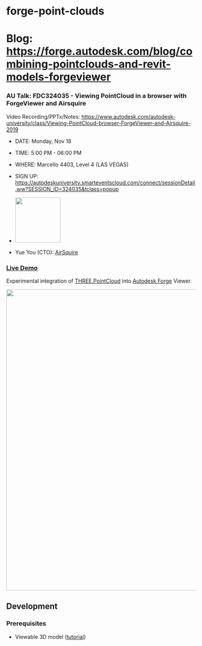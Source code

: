 # forge-point-clouds

# Blog: https://forge.autodesk.com/blog/combining-pointclouds-and-revit-models-forgeviewer

### AU Talk: FDC324035 - Viewing PointCloud in a browser with ForgeViewer and Airsquire


Video Recording/PPTx/Notes: https://www.autodesk.com/autodesk-university/class/Viewing-PointCloud-browser-ForgeViewer-and-Airsquire-2019


- DATE: Monday, Nov 18
- TIME: 5:00 PM - 06:00 PM
- WHERE: Marcello 4403, Level 4 (LAS VEGAS)
- SIGN UP: https://autodeskuniversity.smarteventscloud.com/connect/sessionDetail.ww?SESSION_ID=324035&tclass=popup

- <img src="https://autodeskuniversity.smarteventscloud.com/fileDownload/89FEF0D94715403DC66EA02C0342F7683F60A2A950B4C114455B33B768053035A7C91EF36E74A533393ED1B9AA2C4914/DA388B80EF0610B4D5ECAEF7CE90B823.jpg" width="120px" />
- Yue You (CTO): [AirSquire](https://www.airsquire.ai)

### [Live Demo](https://wallabyway.github.io/forge-point-clouds/)

Experimental integration of [THREE.PointCloud](https://github.com/mrdoob/three.js/blob/r71/src/objects/PointCloud.js)
into [Autodesk Forge](https://forge.autodesk.com) Viewer.

<img src="https://user-images.githubusercontent.com/440241/68167003-f66ac080-ff18-11e9-9e70-4c1c2ff4b46d.gif" width="800px" />


## Development

### Prerequisites

- Viewable 3D model ([tutorial](https://forge.autodesk.com/en/docs/model-derivative/v2/tutorials/prepare-file-for-viewer))


